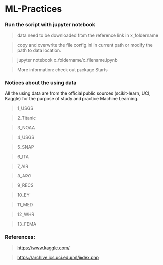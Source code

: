 # ML-Practices

### Run the script with jupyter notebook
> data need to be downloaded from the reference link in x_foldername 

> copy and overwrite the file config.ini in current path or modify the path to data location.

> jupyter notebook x_foldername/x_filename.ipynb

> More information: check out package Starts

### Notices about the using data  
All the using data are from the official public sources (scikit-learn, UCI, Kaggle) for the purpose of study and practice Machine Learning.

> 1_USGS

> 2_Titanic

> 3_NOAA

> 4_USGS

> 5_SNAP

> 6_ITA

> 7_AIR

> 8_ARO

> 9_RECS

> 10_EY

> 11_MED

> 12_WHR

> 13_FEMA

### References:
> https://www.kaggle.com/

> https://archive.ics.uci.edu/ml/index.php

